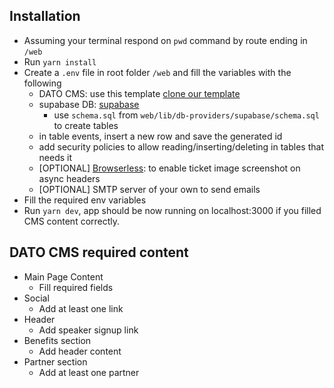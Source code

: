 ## Installation

- Assuming your terminal respond on `pwd` command by route ending in `/web`
- Run `yarn install`
- Create a `.env` file in root folder `/web` and fill the variables with the following
  - DATO CMS: use this template [clone our template](https://dashboard.datocms.com/clone?projectId=105198&name=React%20Cairo%20Template)
  - supabase DB: [supabase](https://supabase.com/docs)
    - use `schema.sql` from `web/lib/db-providers/supabase/schema.sql` to create tables
  - in table events, insert a new row and save the generated id
  - add security policies to allow reading/inserting/deleting in tables that needs it
  - [OPTIONAL] [Browserless](https://www.browserless.io/): to enable ticket image screenshot on async headers
  - [OPTIONAL] SMTP server of your own to send emails
- Fill the required env variables
- Run `yarn dev`, app should be now running on localhost:3000 if you filled CMS content correctly.

## DATO CMS required content

- Main Page Content
  - Fill required fields
- Social
  - Add at least one link
- Header
  - Add speaker signup link
- Benefits section
  - Add header content
- Partner section
  - Add at least one partner